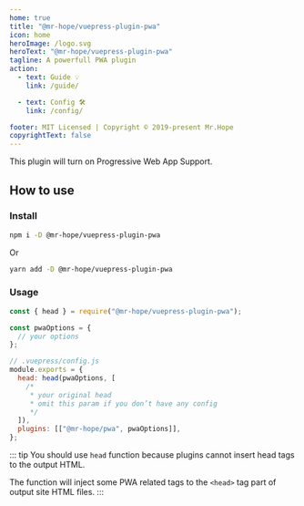 ```yaml
---
home: true
title: "@mr-hope/vuepress-plugin-pwa"
icon: home
heroImage: /logo.svg
heroText: "@mr-hope/vuepress-plugin-pwa"
tagline: A powerfull PWA plugin
action:
  - text: Guide 💡
    link: /guide/

  - text: Config 🛠
    link: /config/

footer: MIT Licensed | Copyright © 2019-present Mr.Hope
copyrightText: false
---
```


This plugin will turn on Progressive Web App Support.

## How to use

### Install

```bash
npm i -D @mr-hope/vuepress-plugin-pwa
```

Or

```bash
yarn add -D @mr-hope/vuepress-plugin-pwa
```

### Usage

```js
const { head } = require("@mr-hope/vuepress-plugin-pwa");

const pwaOptions = {
  // your options
};

// .vuepress/config.js
module.exports = {
  head: head(pwaOptions, [
    /*
     * your original head
     * omit this param if you don’t have any config
     */
  ]),
  plugins: [["@mr-hope/pwa", pwaOptions]],
};
```

::: tip
You should use `head` function because plugins cannot insert head tags to the output HTML.

The function will inject some PWA related tags to the `<head>` tag part of output site HTML files.
:::
